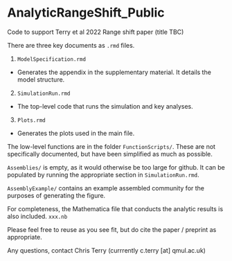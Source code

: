# AnalyticRangeShift_Public
 Code to support Terry et al 2022 Range shift paper (title TBC)


There are three key documents as `.rmd` files. 

1. `ModelSpecification.rmd`
 - Generates the appendix in the supplementary material. It details the model structure. 
2. `SimulationRun.rmd` 
 - The top-level code that runs the simulation and key analyses.
 
 3. `Plots.rmd` 
 - Generates the plots used in the main file. 
 
 
The low-level functions are in the folder `FunctionScripts/`. These are not specifically documented, but have been simplified as much as possible.  
 
`Assemblies/` is empty, as it would otherwise be too large for github. It can be populated by running the appropriate section in `SimulationRun.rmd`. 

`AssemblyExample/` contains an example assembled community for the purposes of generating the figure. 
 
 For completeness, the Mathematica file that conducts the analytic results is also included. `xxx.nb`
 
 
 Please feel free to reuse as you see fit, but do cite the paper / preprint as appropriate.
 
 Any questions, contact Chris Terry (currrently c.terry [at] qmul.ac.uk)
 
 
